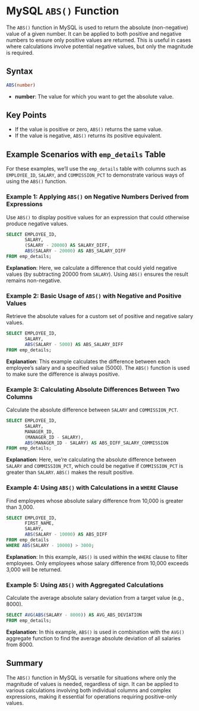 
# MySQL `ABS()` Function

The `ABS()` function in MySQL is used to return the absolute (non-negative) value of a given number. 
It can be applied to both positive and negative numbers to ensure only positive values are returned. 
This is useful in cases where calculations involve potential negative values, but only the magnitude is required.

## Syntax

```sql
ABS(number)
```

- **number**: The value for which you want to get the absolute value.

## Key Points
- If the value is positive or zero, `ABS()` returns the same value.
- If the value is negative, `ABS()` returns its positive equivalent.

## Example Scenarios with `emp_details` Table

For these examples, we’ll use the `emp_details` table with columns such as `EMPLOYEE_ID`, `SALARY`, and `COMMISSION_PCT` 
to demonstrate various ways of using the `ABS()` function.

### Example 1: Applying `ABS()` on Negative Numbers Derived from Expressions
Use `ABS()` to display positive values for an expression that could otherwise produce negative values.

```sql
SELECT EMPLOYEE_ID,
       SALARY,
       (SALARY - 20000) AS SALARY_DIFF,
       ABS(SALARY - 20000) AS ABS_SALARY_DIFF
FROM emp_details;
```

**Explanation**:
Here, we calculate a difference that could yield negative values (by subtracting 20000 from `SALARY`). Using `ABS()` 
ensures the result remains non-negative.


### Example 2: Basic Usage of `ABS()` with Negative and Positive Values
Retrieve the absolute values for a custom set of positive and negative salary values.

```sql
SELECT EMPLOYEE_ID,
       SALARY,
       ABS(SALARY - 5000) AS ABS_SALARY_DIFF
FROM emp_details;
```

**Explanation**: 
This example calculates the difference between each employee’s salary and a specified value (5000). 
The `ABS()` function is used to make sure the difference is always positive.

### Example 3: Calculating Absolute Differences Between Two Columns
Calculate the absolute difference between `SALARY` and `COMMISSION_PCT`.

```sql
SELECT EMPLOYEE_ID,
       SALARY,
       MANAGER_ID,
       (MANAGER_ID - SALARY),
       ABS(MANAGER_ID - SALARY) AS ABS_DIFF_SALARY_COMMISSION
FROM emp_details;
```

**Explanation**:
Here, we’re calculating the absolute difference between `SALARY` and `COMMISSION_PCT`, which could be negative if 
`COMMISSION_PCT` is greater than `SALARY`. `ABS()` makes the result positive.

### Example 4: Using `ABS()` with Calculations in a `WHERE` Clause
Find employees whose absolute salary difference from 10,000 is greater than 3,000.

```sql
SELECT EMPLOYEE_ID,
       FIRST_NAME,
       SALARY,
       ABS(SALARY - 10000) AS ABS_DIFF
FROM emp_details
WHERE ABS(SALARY - 10000) > 3000;
```

**Explanation**:
In this example, `ABS()` is used within the `WHERE` clause to filter employees. Only employees whose salary difference 
from 10,000 exceeds 3,000 will be returned.

### Example 5: Using `ABS()` with Aggregated Calculations
Calculate the average absolute salary deviation from a target value (e.g., 8000).

```sql
SELECT AVG(ABS(SALARY - 8000)) AS AVG_ABS_DEVIATION
FROM emp_details;
```

**Explanation**:
In this example, `ABS()` is used in combination with the `AVG()` aggregate function to find the average absolute 
deviation of all salaries from 8000.


## Summary

The `ABS()` function in MySQL is versatile for situations where only the magnitude of values is needed, regardless of sign. 
It can be applied to various calculations involving both individual columns and complex expressions, making it essential 
for operations requiring positive-only values.
